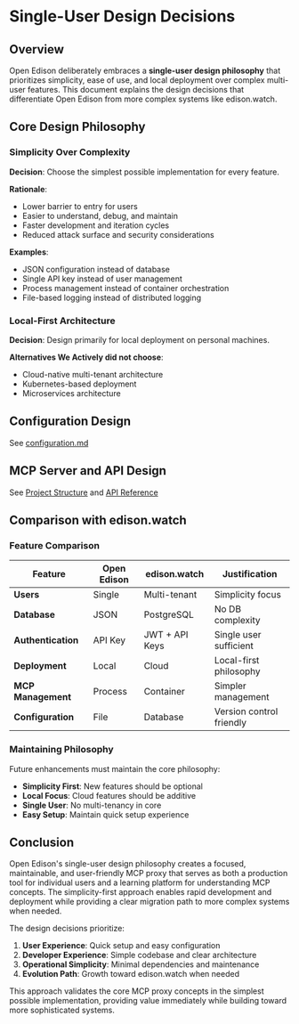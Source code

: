 # Single-User Design Decisions

## Overview

Open Edison deliberately embraces a **single-user design philosophy** that prioritizes simplicity, ease of use, and local deployment over complex multi-user features. This document explains the design decisions that differentiate Open Edison from more complex systems like edison.watch.

## Core Design Philosophy

### Simplicity Over Complexity

**Decision**: Choose the simplest possible implementation for every feature.

**Rationale**:

- Lower barrier to entry for users
- Easier to understand, debug, and maintain
- Faster development and iteration cycles
- Reduced attack surface and security considerations

**Examples**:

- JSON configuration instead of database
- Single API key instead of user management
- Process management instead of container orchestration
- File-based logging instead of distributed logging

### Local-First Architecture

**Decision**: Design primarily for local deployment on personal machines.

**Alternatives We Actively did not choose**:

- Cloud-native multi-tenant architecture
- Kubernetes-based deployment
- Microservices architecture

## Configuration Design

See [configuration.md](../core/configuration.md)

## MCP Server and API Design

See [Project Structure](../core/project_structure.md) and [API Reference](../quick-reference/api_reference.md)

## Comparison with edison.watch

### Feature Comparison

| Feature | Open Edison | edison.watch | Justification |
|---------|-------------|--------------|---------------|
| **Users** | Single | Multi-tenant | Simplicity focus |
| **Database** | JSON | PostgreSQL | No DB complexity |
| **Authentication** | API Key | JWT + API Keys | Single user sufficient |
| **Deployment** | Local | Cloud | Local-first philosophy |
| **MCP Management** | Process | Container | Simpler management |
| **Configuration** | File | Database | Version control friendly |

### Maintaining Philosophy

Future enhancements must maintain the core philosophy:

- **Simplicity First**: New features should be optional
- **Local Focus**: Cloud features should be additive
- **Single User**: No multi-tenancy in core
- **Easy Setup**: Maintain quick setup experience

## Conclusion

Open Edison's single-user design philosophy creates a focused, maintainable, and user-friendly MCP proxy that serves as both a production tool for individual users and a learning platform for understanding MCP concepts. The simplicity-first approach enables rapid development and deployment while providing a clear migration path to more complex systems when needed.

The design decisions prioritize:

1. **User Experience**: Quick setup and easy configuration
2. **Developer Experience**: Simple codebase and clear architecture
3. **Operational Simplicity**: Minimal dependencies and maintenance
4. **Evolution Path**: Growth toward edison.watch when needed

This approach validates the core MCP proxy concepts in the simplest possible implementation, providing value immediately while building toward more sophisticated systems.
